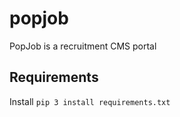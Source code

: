 # popjob
PopJob is a recruitment CMS portal  

## Requirements

Install
```pip 3 install requirements.txt```
